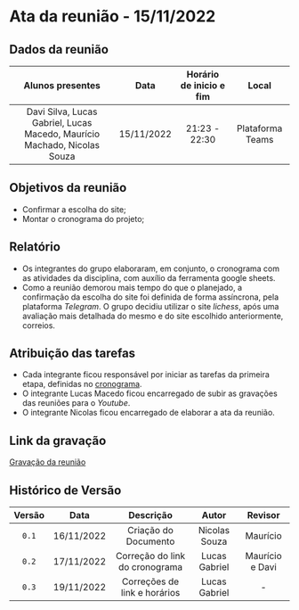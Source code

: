 # Ata da reunião - 15/11/2022

## Dados da reunião

|                             Alunos presentes                              |    Data    | Horário de inicio e fim |      Local       |
| :-----------------------------------------------------------------------: | :--------: | :---------------------: | :--------------: |
| Davi Silva, Lucas Gabriel, Lucas Macedo, Maurício Machado, Nicolas Souza | 15/11/2022 |      21:23 - 22:30      | Plataforma Teams |

## Objetivos da reunião

- Confirmar a escolha do site;
- Montar o cronograma do projeto;

## Relatório

- Os integrantes do grupo elaboraram, em conjunto, o cronograma com as atividades da disciplina, com auxílio da ferramenta google sheets.
- Como a reunião demorou mais tempo do que o planejado, a confirmação da escolha do site foi definida de forma assíncrona, pela plataforma _Telegram_. O grupo decidiu utilizar o site _lichess_, após uma avaliação mais detalhada do mesmo e do site escolhido anteriormente, correios.

## Atribuição das tarefas

- Cada integrante ficou responsável por iniciar as tarefas da primeira etapa, definidas no [cronograma](../planejamento/cronograma.md).
- O integrante Lucas Macedo ficou encarregado de subir as gravações das reuniões para o _Youtube_.
- O integrante Nicolas ficou encarregado de elaborar a ata da reunião.

## Link da gravação

[Gravação da reunião](https://youtu.be/FjD304ReC8s)

## Histórico de Versão

| Versão   | Data       | Descrição                     |  Autor        | Revisor          |
| :------: | :--------: |:----------------------------: | :-----------: | :-----:          |
| `0.1`    | 16/11/2022 | Criação do Documento          | Nicolas Souza |  Maurício        |
| `0.2`    | 17/11/2022 | Correção do link do cronograma| Lucas Gabriel | Maurício e  Davi |
| `0.3`    | 19/11/2022 | Correções de link e horários  | Lucas Gabriel | -                |
